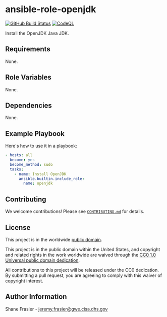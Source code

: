 # ansible-role-openjdk #

[![GitHub Build Status](https://github.com/cisagov/ansible-role-openjdk/workflows/build/badge.svg)](https://github.com/cisagov/ansible-role-openjdk/actions)
[![CodeQL](https://github.com/cisagov/ansible-role-openjdk/workflows/CodeQL/badge.svg)](https://github.com/cisagov/ansible-role-openjdk/actions/workflows/codeql-analysis.yml)

Install the OpenJDK Java JDK.

## Requirements ##

None.

## Role Variables ##

None.

<!--
| Variable | Description | Default | Required |
|----------|-------------|---------|----------|
| optional_variable | Describe its purpose. | `default_value` | No |
| required_variable | Describe its purpose. | n/a | Yes |
-->

## Dependencies ##

None.

## Example Playbook ##

Here's how to use it in a playbook:

```yaml
- hosts: all
  become: yes
  become_method: sudo
  tasks:
    - name: Install OpenJDK
      ansible.builtin.include_role:
        name: openjdk
```

## Contributing ##

We welcome contributions!  Please see [`CONTRIBUTING.md`](CONTRIBUTING.md) for
details.

## License ##

This project is in the worldwide [public domain](LICENSE).

This project is in the public domain within the United States, and
copyright and related rights in the work worldwide are waived through
the [CC0 1.0 Universal public domain
dedication](https://creativecommons.org/publicdomain/zero/1.0/).

All contributions to this project will be released under the CC0
dedication. By submitting a pull request, you are agreeing to comply
with this waiver of copyright interest.

## Author Information ##

Shane Frasier - <jeremy.frasier@gwe.cisa.dhs.gov>
